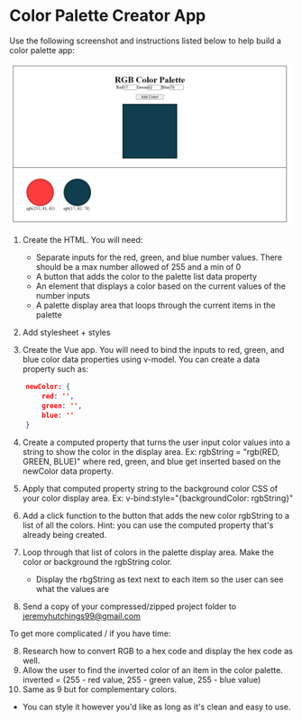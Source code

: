 # Color Palette Creator App

Use the following screenshot and instructions listed below to help build a color palette app:

![ColorPaletteExample](./example-images/color-palette-example.png)

1. Create the HTML. You will need:

   - Separate inputs for the red, green, and blue number values. There should be a max number allowed of 255 and a min of 0
   - A button that adds the color to the palette list data property
   - An element that displays a color based on the current values of the number inputs
   - A palette display area that loops through the current items in the palette

2. Add stylesheet + styles

3. Create the Vue app. You will need to bind the inputs to red, green, and blue color data properties using v-model. You can create a data property such as:

```json
    newColor: {
        red: '',
        green: '',
        blue: ''
    }
```

4. Create a computed property that turns the user input color values into a string to show the color in the display area. Ex: rgbString = "rgb(RED, GREEN, BLUE)" where red, green, and blue get inserted based on the newColor data property.

5. Apply that computed property string to the background color CSS of your color display area. Ex: v-bind:style="{backgroundColor: rgbString}"

6. Add a click function to the button that adds the new color rgbString to a list of all the colors. Hint: you can use the computed property that's already being created.

7. Loop through that list of colors in the palette display area. Make the color or background the rgbString color.

   - Display the rbgString as text next to each item so the user can see what the values are

8. Send a copy of your compressed/zipped project folder to jeremyhutchings99@gmail.com

To get more complicated / if you have time:

8. Research how to convert RGB to a hex code and display the hex code as well.
9. Allow the user to find the inverted color of an item in the color palette. inverted = (255 - red value, 255 - green value, 255 - blue value)
10. Same as 9 but for complementary colors.

- You can style it however you'd like as long as it's clean and easy to use.
